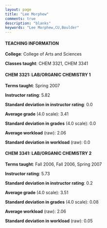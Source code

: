 ```yaml
---
layout: page
title: "Lee Morphew" 
comments: true
description: "blanks"
keywords: "Lee Morphew,CU,Boulder"
---
```

<head>
<script src="https://ajax.googleapis.com/ajax/libs/jquery/2.1.3/jquery.min.js"></script>
<script src="https://dl.dropboxusercontent.com/s/pc42nxpaw1ea4o9/highcharts.js?dl=0"></script>
<!-- <script src="../assets/js/highcharts.js"></script> -->
<style type="text/css">@font-face {
	font-family: "Bebas Neue";
	src: url(https://www.filehosting.org/file/details/544349/BebasNeue Regular.otf) format("opentype");
	}
	h1.Bebas { 
		font-family: "Bebas Neue", Verdana, Tahoma;
	}
</style>
</head>
	   
#### TEACHING INFORMATION

**College**: College of Arts and Sciences

**Classes taught**: CHEM 3321, CHEM 3341

#### CHEM 3321: LAB/ORGANIC CHEMISTRY 1

**Terms taught**: Spring 2007

**Instructor rating**: 5.82

**Standard deviation in instructor rating**: 0.0

**Average grade** (4.0 scale): 3.41

**Standard deviation in grades** (4.0 scale): 0.0

**Average workload** (raw): 2.06

**Standard deviation in workload** (raw): 0.0

#### CHEM 3341: LAB/ORGANIC CHEMISTRY 2

**Terms taught**: Fall 2006, Fall 2006, Spring 2007

**Instructor rating**: 5.73

**Standard deviation in instructor rating**: 0.2

**Average grade** (4.0 scale): 3.51

**Standard deviation in grades** (4.0 scale): 0.08

**Average workload** (raw): 2.06

**Standard deviation in workload** (raw): 0.05

